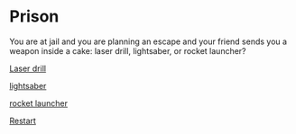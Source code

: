 # Prison

You are at jail and you are planning an escape and your friend sends you a weapon inside a cake: laser drill, lightsaber, or rocket launcher?

[Laser drill](laser-drill.md)

[lightsaber](lightsaber.md)

[rocket launcher](rocket-launcher.md)

[Restart](../README.md)
